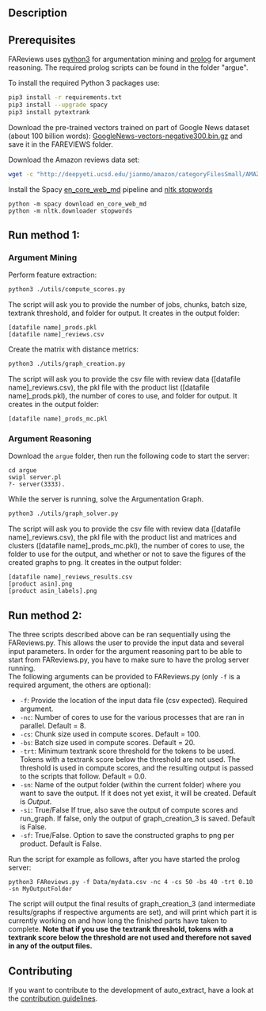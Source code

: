 ## Description


## Prerequisites
FAReviews uses [python3](https://www.python.org) for argumentation mining and [prolog](https://www.swi-prolog.org) for argument reasoning. The required prolog scripts can be found in the folder "argue".

To install the required Python 3 packages use:

```bash
pip3 install -r requirements.txt
pip3 install --upgrade spacy
pip3 install pytextrank
```


Download the pre-trained vectors trained on part of Google News dataset (about 100 billion words): [GoogleNews-vectors-negative300.bin.gz](https://drive.google.com/file/d/0B7XkCwpI5KDYNlNUTTlSS21pQmM/edit?resourcekey=0-wjGZdNAUop6WykTtMip30g) and save it in the FAREVIEWS folder. 

Download the Amazon reviews data set:
```bash
wget -c "http://deepyeti.ucsd.edu/jianmo/amazon/categoryFilesSmall/AMAZON_FASHION_5.json.gz"
```

Install the Spacy [en_core_web_md](https://spacy.io/models/en) pipeline and [nltk stopwords](https://www.nltk.org)
```
python -m spacy download en_core_web_md
python -m nltk.downloader stopwords
```

## Run method 1:
### Argument Mining
Perform feature extraction:
```bash
python3 ./utils/compute_scores.py 
```
The script will ask you to provide the number of jobs, chunks, batch size, textrank threshold, and folder for output. It creates in the output folder: 
```
[datafile name]_prods.pkl
[datafile name]_reviews.csv
```

Create the matrix with distance metrics:
```bash
python3 ./utils/graph_creation.py 
```
The script will ask you to provide the csv file with review data ([datafile name]_reviews.csv), the pkl file with the product list ([datafile name]_prods.pkl), the number of cores to use, and folder for output. It creates in the output folder:

```
[datafile name]_prods_mc.pkl
```

### Argument Reasoning

Download the ```argue``` folder, then run the following code to start the server:
```
cd argue
swipl server.pl
?- server(3333).
```

While the server is running, solve the Argumentation Graph. 
```bash
python3 ./utils/graph_solver.py 
```
The script will ask you to provide the csv file with review data ([datafile name]_reviews.csv), the pkl file with the product list and matrices and clusters ([datafile name]_prods_mc.pkl), the number of cores to use, the folder to use for the output, and whether or not to save the figures of the created graphs to png. It creates in the output folder:
```
[datafile name]_reviews_results.csv
[product asin].png
[product asin_labels].png
```

## Run method 2:
The three scripts described above can be ran sequentially using the FAReviews.py. This allows the user to provide the input data and several input parameters. In order for the argument reasoning part to be able to start from FAReviews.py, you have to make sure to have the prolog server running. <br />
The following arguments can be provided to FAReviews.py (only `-f` is a required argument, the others are optional):

- `-f`: Provide the location of the input data file (csv expected). Required argument.
- `-nc`: Number of cores to use for the various processes that are ran in parallel. Default = 8.
- `-cs`: Chunk size used in compute scores. Default = 100.
- `-bs`: Batch size used in compute scores. Default = 20.
- `-trt`: Minimum textrank score threshold for the tokens to be used. Tokens with a textrank score below the threshold are not used. The threshold is used in compute scores, and the resulting output is passed to the scripts that follow. Default = 0.0.
- `-sn`: Name of the output folder (within the current folder) where you want to save the output. If it does not yet exist, it will be created. Default is *Output*.
- `-si`: True/False If true, also save the output of compute scores and run_graph. If false, only the output of graph_creation_3 is saved. Default is False.
- `-sf`: True/False. Option to save the constructed graphs to png per product. Default is False.

Run the script for example as follows, after you have started the prolog server:
```
python3 FAReviews.py -f Data/mydata.csv -nc 4 -cs 50 -bs 40 -trt 0.10 -sn MyOutputFolder
```

The script will output the final results of graph_creation_3 (and intermediate results/graphs if respective arguments are set), and will print which part it is currently working on and how long the finished parts have taken to complete. **Note that if you use the textrank threshold, tokens with a textrank score below the threshold are not used and therefore not saved in any of the output files.**



## Contributing

If you want to contribute to the development of auto_extract,
have a look at the [contribution guidelines](CONTRIBUTING.md).
<br/><br/>